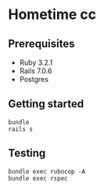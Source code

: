 # Hometime cc

## Prerequisites

- Ruby 3.2.1
- Rails 7.0.6
- Postgres

## Getting started

```
bundle
rails s
```

## Testing

```
bundle exec rubocop -A
bundle exec rspec
```
